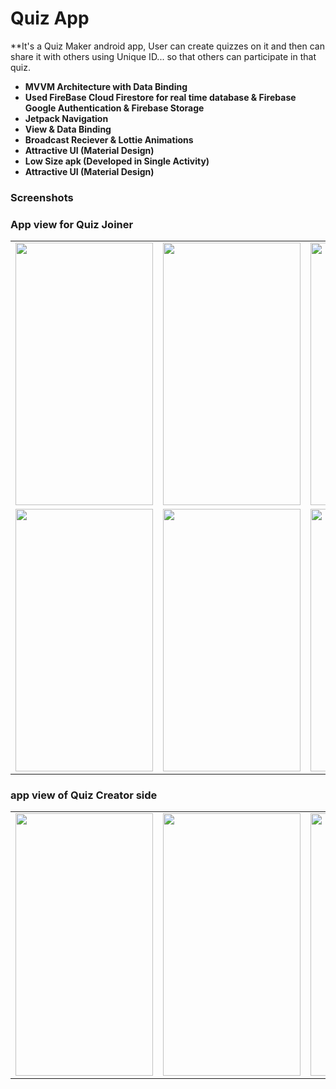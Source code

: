 # Quiz App

**It's a Quiz Maker android app, User can create quizzes on it and then can share it with others using Unique ID... so that others can participate in that quiz.

- **MVVM Architecture with Data Binding**
- **Used FireBase Cloud Firestore  for real time database & Firebase Google Authentication & Firebase Storage**
- **Jetpack Navigation**
- **View & Data Binding**
- **Broadcast Reciever & Lottie Animations**
- **Attractive UI (Material Design)**
- **Low Size apk (Developed in Single Activity)**
- **Attractive UI (Material Design)**


### Screenshots
### App view for Quiz Joiner
<table>
<tr>
<td><img src = "https://user-images.githubusercontent.com/72437004/105044354-a3811880-5a8c-11eb-949e-127bcb27efce.gif" height = "420" width="220"></td>
<td><img src = "https://user-images.githubusercontent.com/72437004/105044442-be538d00-5a8c-11eb-982c-7392c03672a7.gif" height = "420" width="220"></td>
 <td><img src = "https://user-images.githubusercontent.com/72437004/105044535-da572e80-5a8c-11eb-98f2-1e403c206afa.gif" height = "420" width="220"></td>
 </tr>
 
   <tr>
<td><img src = "https://user-images.githubusercontent.com/72437004/105044632-f5c23980-5a8c-11eb-977a-9e3ebf4b527b.gif" height = "420" width="220"></td>
<td><img src = "https://user-images.githubusercontent.com/72437004/105044697-0a9ecd00-5a8d-11eb-8799-88a832a1e5b0.gif" height = "420" width="220"></td>
<td><img src = "https://user-images.githubusercontent.com/72437004/105044776-20ac8d80-5a8d-11eb-8bfc-fb70e89830e8.gif" height = "420" width="220"></td>
  </tr>
   </table>
   
   ### app view of Quiz Creator side
   <table>
   <tr>
  <td><img src = "https://user-images.githubusercontent.com/72437004/106351953-83abe900-6305-11eb-920a-08959a9068d6.jpg" height = "420" width="220"></td>
  <td><img src = "https://user-images.githubusercontent.com/72437004/106351992-b1912d80-6305-11eb-8f6b-df1cfcd98c20.jpg" height = "420" width="220"></td>
  <td><img src = "https://user-images.githubusercontent.com/72437004/106351976-9c1c0380-6305-11eb-82d9-7a71c27571b6.jpg" height = "420" width="220"></td>
  </tr>
</table>
